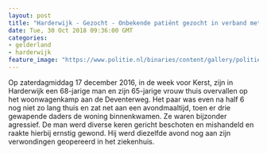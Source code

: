 ```yaml
---
layout: post
title: "Harderwijk - Gezocht - Onbekende patiënt gezocht in verband met woningoverval"
date: Tue, 30 Oct 2018 09:36:00 GMT
categories: 
- gelderland 
- harderwijk 
feature_image: "https://www.politie.nl/binaries/content/gallery/politie/gezocht/verdachten/2018/oktober/02-on/harderwijk-kogel.jpg"
---
```


Op zaterdagmiddag 17 december 2016, in de week voor Kerst, zijn in Harderwijk een 68-jarige man en zijn 65-jarige vrouw thuis overvallen op het woonwagenkamp aan de Deventerweg. Het paar was even na half 6 nog niet zo lang thuis en zat net aan een avondmaaltijd, toen er drie gewapende daders de woning binnenkwamen. Ze waren bijzonder agressief. De man werd diverse keren gericht beschoten en mishandeld en raakte hierbij ernstig gewond. Hij werd diezelfde avond nog aan zijn verwondingen geopereerd in het ziekenhuis.
